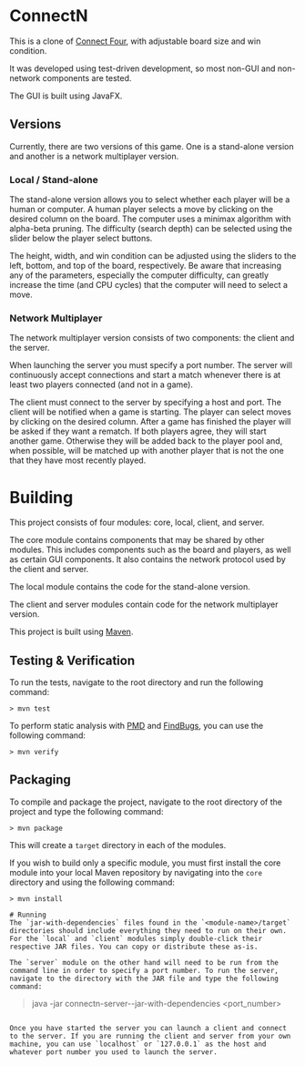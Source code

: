 # ConnectN
This is a clone of [Connect Four](http://en.wikipedia.org/wiki/Connect_Four), with adjustable board size and win condition.

It was developed using test-driven development, so most non-GUI and non-network components are tested.

The GUI is built using JavaFX.

## Versions
Currently, there are two versions of this game. One is a stand-alone version and another is a network multiplayer version.

### Local / Stand-alone
The stand-alone version allows you to select whether each player will be a human or computer. A human player selects a move by clicking on the desired column on the board. The computer uses a minimax algorithm with alpha-beta pruning. The difficulty (search depth) can be selected using the slider below the player select buttons.

The height, width, and win condition can be adjusted using the sliders to the left, bottom, and top of the board, respectively. Be aware that increasing any of the parameters, especially the computer difficulty, can greatly increase the time (and CPU cycles) that the computer will need to select a move.

### Network Multiplayer
The network multiplayer version consists of two components: the client and the server.

When launching the server you must specify a port number. The server will continuously accept connections and start a match whenever there is at least two players connected (and not in a game).

The client must connect to the server by specifying a host and port. The client will be notified when a game is starting. The player can select moves by clicking on the desired column. After a game has finished the player will be asked if they want a rematch. If both players agree, they will start another game. Otherwise they will be added back to the player pool and, when possible, will be matched up with another player that is not the one that they have most recently played.

# Building
This project consists of four modules: core, local, client, and server.

The core module contains components that may be shared by other modules. This includes components such as the board and players, as well as certain GUI components. It also contains the network protocol used by the client and server.

The local module contains the code for the stand-alone version.

The client and server modules contain code for the network multiplayer version.

This project is built using [Maven](http://maven.apache.org/).

## Testing & Verification
To run the tests, navigate to the root directory and run the following command:
```
> mvn test
```

To perform static analysis with [PMD](https://pmd.github.io/) and [FindBugs](http://findbugs.sourceforge.net/), you can use the following command:
```
> mvn verify
```

## Packaging
To compile and package the project, navigate to the root directory of the project and type the following command:
```
> mvn package
```

This will create a `target` directory in each of the modules.

If you wish to build only a specific module, you must first install the core module into your local Maven repository by navigating into the `core` directory and using the following command:
```
> mvn install

# Running
The `jar-with-dependencies` files found in the `<module-name>/target` directories should include everything they need to run on their own. For the `local` and `client` modules simply double-click their respective JAR files. You can copy or distribute these as-is.

The `server` module on the other hand will need to be run from the command line in order to specify a port number. To run the server, navigate to the directory with the JAR file and type the following command:
```
> java -jar connectn-server-<version>-jar-with-dependencies <port_number>
```

Once you have started the server you can launch a client and connect to the server. If you are running the client and server from your own machine, you can use `localhost` or `127.0.0.1` as the host and whatever port number you used to launch the server.
